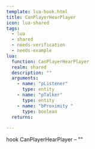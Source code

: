 ```yaml
---
template: lua-hook.html
title: CanPlayerHearPlayer
icon: lua-shared
tags:
  - lua
  - shared
  - needs-verification
  - needs-example
lua:
  function: CanPlayerHearPlayer
  realm: shared
  description: ""
  arguments:
    - name: "pListener"
      type: entity
    - name: "pTalker"
      type: entity
    - name: "bProximity "
      type: boolean
  returns:
    
---
```


<div class="lua__search__keywords">
hook CanPlayerHearPlayer &#x2013; ""
</div>
